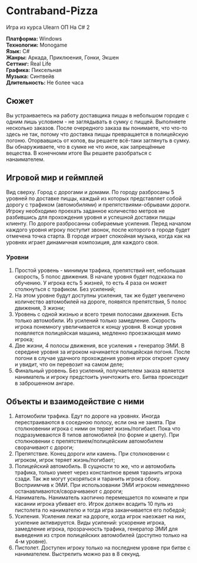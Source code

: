 # Contraband-Pizza
Игра из курса Ulearn ОП На C# 2

**Платформа:** Windows<br>
**Технологии:** Monogame<br>
**Язык:** C#<br>
**Жанры:** Аркада, Приклюения, Гонки, Экшен<br>
**Сеттинг:** Real Life<br>
**Графика:** Пиксельная<br>
**Музыка:** Синтвейв<br>
**Длительность:** Не более часа<br>

## Сюжет
Вы устраиваетесь на работу доставщика пиццы в небольшом городке с одним лишь условием - не заглядывать в сумку с пиццей. Выполняете несколько заказов. После очередного заказа вы понимаете, что что-то здесь не так, потому что доставка пиццы превращается в полицейскую погоню. Оторвавшись от копов, вы решаете всё-таки заглянуть в сумку. Вы обнаруживаете, что в сумке не что иное, как запрещённые вещества. В конечномм итоге Вы решаете разобраться с нанаимателем.

## Игровой мир и геймплей
Вид сверху. Город с дорогами и домами. По городу разбросаны 5 уровней по доставке пиццы, каждый из которых представляет собой дорогу с трафиком (автомобилями) и препятствиями-обрывами дороги. Игроку необходимо проехать заданное количество метров не разбившись для прохождения уровня и успешной доставки пиццы клиенту. По дороге разбросанны собираемые усиления. Перед началом каждого уровня игроку поступит звонок, после которого в городе будет отмечена точка старта. В городе играет спокойная музыка, когда как на уровнях играет динамичная композиция, для каждого своя.

### Уровни
1. Простой уровень - минимум трафика, препятствий нет, небольшая скорость, 5 полос движения. В начале уровня будет подсказка по обучению. У игрока есть 5 жизней, то есть 4 раза он может столкнуться с трафиком. Без усилений;
2. На этом уровне будут доступны усиления, так же будет увеличено количество автомобилей на дороге, появятся препятствия, 5 полос движения, 3 жизни;
3. Уровень с одной жизнью и всего тремя полосами движения. Есть только автомобили. Из усилений только замедление. Скорость игрока понемногу увеличивается к концу уровня. В конце уровня появляется полицейская машина, медленно проезжающая мимо игрока;
4. Две жизни, 4 полосы движения, все усиления + генератор ЭМИ. В середине уровня за игроком начинается полицейская погоня. После погони в случае удачного прохождения уровня игрок откроет сумку и увидит, что он перевозит на самом деле;
5. Финальный уровень. Без усилений, получаетелем заказа является наниматель и игроку предстоить уничтожить его. Битва происходит в заброшенном ангаре.

## Объекты и взаимодействие с ними
1. Автомобили трафика. Едут по дороге на уровнях. Иногда перестраиваются в соседнюю полосу, если она не занята. При столкновении игрока с ними он теряет жизнь/погибает. Пока что подразумеваются 8 типов автомобилей (по форме и цвету). При столкновении с препятствием/полицейским автомобилем сворачивают с дороги;
2. Препятствие. Конец дороги или камень. При столкновении с игроком, игрок теряет жизнь/погибает;
3. Полицейский автомобиль. В сущности то же, что и автомобиль трафика, только умеет через константное время таранить игрока сзади. Так же могут ускоряться и таранить игрока сбоку. Восприимчив к ЭМИ. При использовании ЭМИ игроком немедленно останавливаются/сворачиваеют с дороги;
4. Наниматель. Наниматель хаотично перемещается по комнате и при касании игрока убивает его. Игрок должен всадить 10 пуль из пистолета по нанимателю и тогда игра заканчивается его победой;
5. Усиления. Усиления лежат на дороге, когда игрок наезжает на них, усиление активируется. Виды усилений: ускорение игрока, замедление игрока, прозрачность трафика, генератор ЭМИ для выведения из строя полицейских автомобилей (доступно только на 4-м уровне).
6. Пистолет. Доступен игроку только на последнем уровне при битве с нанимателем. Выстрелить можно раз в 8 секунд.

